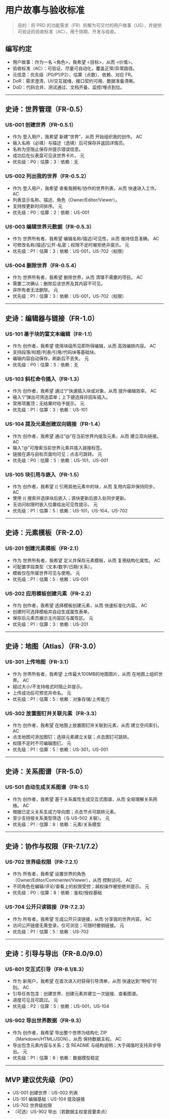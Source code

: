 # 用户故事与验收标准

> 目的：将 PRD 的功能需求（FR）拆解为可交付的用户故事（US），并提供可验证的验收标准（AC），用于排期、开发与验收。

## 编写约定
- 用户故事：作为一名 <角色>，我希望 <目标>，从而 <价值>。
- 验收标准（AC）：可验证、尽量可自动化，覆盖正常/异常路径。
- 元信息：优先级（P0/P1/P2）、估算（点数）、依赖、对应 FR。
- DoR：需求澄清、UI/交互就绪、接口契约可用、数据准备清晰。
- DoD：代码合并、测试通过、文档齐备、监控/埋点到位。

---

## 史诗：世界管理（FR-0.5）

### US-001 创建世界（FR-0.5.1）
- 作为 登入用户，我希望 新建“世界”，从而 开始组织我的创作。
AC
- 输入名称（必填）与描述（选填）后可保存并返回详情页。
- 名称为空阻止保存并提示错误信息。
- 成功后在仪表盘可见该世界卡片。
元
- 优先级：P0｜估算：3｜依赖：无

### US-002 列出我的世界（FR-0.5.2）
- 作为 登入用户，我希望 查看我拥有/协作的世界列表，从而 快速进入工作。
AC
- 列表显示名称、描述、角色（Owner/Editor/Viewer）。
- 支持按更新时间排序。
元
- 优先级：P0｜估算：2｜依赖：US-001

### US-003 编辑世界元数据（FR-0.5.3）
- 作为 世界所有者，我希望 编辑名称/描述/可见性，从而 维持信息准确。
AC
- 可修改名称/描述/公开-私密；权限不足时被拒绝并提示。
元
- 优先级：P1｜估算：3｜依赖：US-001，US-702（权限）

### US-004 删除世界（FR-0.5.4）
- 作为 世界所有者，我希望 删除世界，从而 清理不需要的项目。
AC
- 需要二次确认；删除后该世界及其内容不可见。
- 非所有者无法删除。
元
- 优先级：P1｜估算：3｜依赖：US-001，US-702（权限）

---

## 史诗：编辑器与链接（FR-1.0）

### US-101 基于块的富文本编辑（FR-1.1）
- 作为 创作者，我希望 使用块级所见即所得编辑，从而 高效编排内容。
AC
- 支持段落/标题/列表/引用/代码块等基础块。
- 编辑内容自动保存，刷新后不丢失。
元
- 优先级：P0｜估算：5｜依赖：无

### US-103 斜杠命令插入（FR-1.3）
- 作为 创作者，我希望 通过“/”快速插入块或对象，从而 提升编辑效率。
AC
- 输入“/”弹出可筛选菜单；上下键选择并回车插入。
- 常用项置顶；无结果时给予提示。
元
- 优先级：P1｜估算：3｜依赖：US-101

### US-104 提及元素创建双向链接（FR-1.4）
- 作为 创作者，我希望 通过“@”在当前世界内提及元素，从而 建立双向链接。
AC
- 输入“@”可搜索当前世界元素并插入链接标签。
- 链接在源与目标页面均可见；点击可跳转。
元
- 优先级：P0｜估算：5｜依赖：US-101，US-001

### US-105 块引用与嵌入（FR-1.5）
- 作为 创作者，我希望 (( 引用其他元素中的块，从而 复用内容并保持同步。
AC
- 使用 (( 搜索并选择块后嵌入；源块更新后嵌入处同步更新。
- 无访问权限时嵌入位置给出可见性提示。
元
- 优先级：P1｜估算：5｜依赖：US-101，US-104，US-702

---

## 史诗：元素模板（FR-2.0）

### US-201 创建元素模板（FR-2.1）
- 作为 世界所有者，我希望 定义并保存元素模板，从而 复用结构化属性。
AC
- 可配置字段类型（文本/数字/日期/关系）。
- 模板仅在所属世界可见与使用。
元
- 优先级：P1｜估算：5｜依赖：US-001

### US-202 应用模板创建元素（FR-2.2）
- 作为 创作者，我希望 选择模板创建元素，从而 快速标准化内容。
AC
- 创建时可选择模板并自动生成属性表单。
- 保存后元素页展示主内容区与属性区。
元
- 优先级：P1｜估算：3｜依赖：US-201

---

## 史诗：地图（Atlas）（FR-3.0）

### US-301 上传地图（FR-3.1）
- 作为 世界所有者，我希望 上传最大100MB的地图图片，从而 在地图上组织世界。
AC
- 超过大小/不支持格式时阻止并提示。
- 上传成功后可预览并命名。
元
- 优先级：P1｜估算：5｜依赖：对象存储/上传能力

### US-302 放置图钉并关联元素（FR-3.3）
- 作为 创作者，我希望 在地图上放置图钉并关联到元素，从而 建立空间索引。
AC
- 点击地图可添加图钉；选择元素建立关联；点击图钉可跳转。
- 权限不足时不可编辑图钉。
元
- 优先级：P1｜估算：5｜依赖：US-301，US-001

---

## 史诗：关系图谱（FR-5.0）

### US-501 自动生成关系图谱（FR-5.1）
- 作为 创作者，我希望 基于关系属性生成交互式图谱，从而 全局理解关系网络。
AC
- 根据已定义关系生成力导向图；点击节点可跳转元素。
- 至少支持按关系类型筛选（与 US-502 关联）。
元
- 优先级：P1｜估算：8｜依赖：元素/关系模型

---

## 史诗：协作与权限（FR-7.1/7.2）

### US-702 世界级权限（FR-7.2.1）
- 作为 所有者，我希望 设置世界的角色（Owner/Editor/Commenter/Viewer），从而 控制访问。
AC
- 不同角色在编辑/评论/查看上的权限受控；越权操作被拒绝并提示。
元
- 优先级：P0｜估算：8｜依赖：鉴权/授权基础

### US-704 公开只读链接（FR-7.2.3）
- 作为 所有者，我希望 生成公开只读链接，从而 分享我的世界内容。
AC
- 访问公开链接无需登录，仅可浏览；可随时撤销链接。
元
- 优先级：P1｜估算：5｜依赖：US-702

---

## 史诗：引导与导出（FR-8.0/9.0）

### US-801 交互式引导（FR-8.1/8.3）
- 作为 新用户，我希望 在首次进入时获得引导清单，从而 快速达到“啊哈”时刻。
AC
- 引导任务包含：创建世界、创建元素并建立一次链接、查看图谱。
- 进度可见且可跳过。
元
- 优先级：P2｜估算：5｜依赖：US-001，US-104

### US-902 导出世界数据（FR-9.3）
- 作为 创作者，我希望 导出整个世界为结构化 ZIP（Markdown/HTML/JSON），从而 保持数据主权。
AC
- 导出包含元素内容与关系；含 README 与结构说明；大于阈值时支持异步导出。
元
- 优先级：P1｜估算：8｜依赖：数据模型稳定

---

## MVP 建议优先级（P0）
- US-001 创建世界｜US-002 列表
- US-101 编辑基础｜US-104 提及链接
- US-702 世界级权限
- （可选）US-902 导出（若数据主权是首要卖点）

